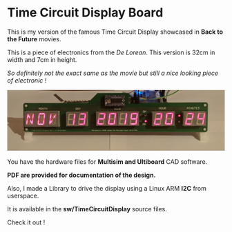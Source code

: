 # Time Circuit Display Board 

This is my version of the famous Time Circuit Display showcased in **Back to the Future** movies.

This is a piece of electronics from the *De Lorean*.
This version is 32cm in width and 7cm in height.

*So definitely not the exact same as the movie but still a nice looking piece of electronic !*

![Time Circuit Display Working](./TimeCircuitDisplay.png)

You have the hardware files for **Multisim and Ultiboard** CAD software.

**PDF are provided for documentation of the design.**

Also, I made a Library to drive the display using a Linux ARM **I2C** from userspace.

It is available in the **sw/TimeCircuitDisplay** source files.

Check it out !
